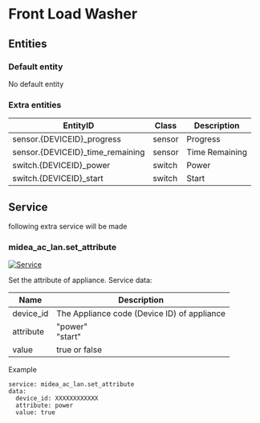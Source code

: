 # Front Load Washer

## Entities
### Default entity
No default entity

### Extra entities

EntityID | Class | Description
--- | --- | ---
sensor.{DEVICEID}_progress | sensor | Progress
sensor.{DEVICEID}_time_remaining | sensor | Time Remaining
switch.{DEVICEID}_power | switch | Power
switch.{DEVICEID}_start | switch | Start

## Service
following extra service will be made

### midea_ac_lan.set_attribute

[![Service](https://my.home-assistant.io/badges/developer_call_service.svg)](https://my.home-assistant.io/redirect/developer_call_service/?service=midea_ac_lan.set_attribute)

Set the attribute of appliance. Service data:

Name | Description
--- | ---
device_id | The Appliance code (Device ID) of appliance
attribute | "power"<br/>"start"
value | true or false

Example
```
service: midea_ac_lan.set_attribute
data:
  device_id: XXXXXXXXXXXX
  attribute: power
  value: true
```